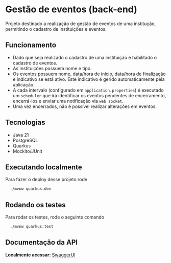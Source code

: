 
# Gestão de eventos (back-end)

Projeto destinado a realização de gestão de eventos de uma institução, permitindo o cadastro de instituições e eventos.

## Funcionamento
- Dado que seja realizado o cadastro de uma instituição é habilitado o cadastro de eventos.
- As instituições possuem nome e tipo.
- Os eventos possuem nome, data/hora de início, data/hora de finalização e indicativo se está ativo. Este indicativo é gerido automaticamente pela aplicação.
- A cada intervalo (configurado em `application.properties`) é executado um `scheduler` que irá identificar os eventos pendentes de encerramento, encerrá-los e enviar uma notificação via `web socket`.
- Uma vez encerrados, não é possível realizar alterações em eventos.


## Tecnologias

- Java 21
- PostgreSQL
- Quarkus
- Mockito/JUnit
## Executando localmente

Para fazer o deploy desse projeto rode

```bash
  ./mvnw quarkus:dev
```


## Rodando os testes

Para rodar os testes, rode o seguinte comando

```bash
  ./mvnw quarkus:test
```


## Documentação da API
**Localmente acessar:** [SwaggerUI](http://localhost:8080/q/swagger-ui/)
